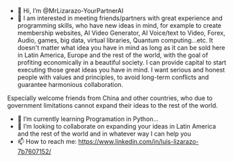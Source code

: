 - 👋 Hi, I’m @MrLizarazo-YourPartnerAI
- 👀 I am interested in meeting friends/partners with great experience and programming skills, who have new ideas in mind, for example to create membership websites, AI Video Generator, AI Voice/text to Video, Forex, Audio, games, big data, virtual libraries, Quantum computing...etc. It doesn't matter what idea you have in mind as long as it can be sold here in Latin America, Europe and the rest of the world, with the goal of profiting economically in a beautiful society.
I can provide capital to start executing those great ideas you have in mind.
I want serious and honest people with values ​​and principles, to avoid long-term conflicts and guarantee harmonious collaboration.

Especially welcome friends from China and other countries, who due to government limitations cannot expand their ideas to the rest of the world.

- 🌱 I’m currently learning Programation in Python...
- 💞️ I’m looking to collaborate on expanding your ideas in Latin America and the rest of the world and in whatever way I can help you 
- 📫 How to reach me: https://www.linkedin.com/in/luis-lizarazo-7b7607152/


<!---
MrLizarazo-YourPartnerAI/MrLizarazo-YourPartnerAI is a ✨ special ✨ repository because its `README.md` (this file) appears on your GitHub profile.
You can click the Preview link to take a look at your changes.
--->
